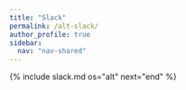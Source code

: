 ```yaml
---
title: "Slack"
permalink: /alt-slack/
author_profile: true
sidebar:
  nav: "nav-shared"
---
```


{% include slack.md os="alt" next="end" %}
